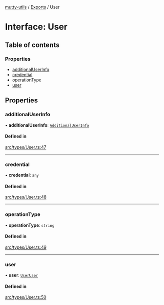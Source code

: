 [mutty-utils](../README.md) / [Exports](../modules.md) / User

# Interface: User

## Table of contents

### Properties

- [additionalUserInfo](User.md#additionaluserinfo)
- [credential](User.md#credential)
- [operationType](User.md#operationtype)
- [user](User.md#user)

## Properties

### additionalUserInfo

• **additionalUserInfo**: [`AdditionalUserInfo`](AdditionalUserInfo.md)

#### Defined in

[src/types/User.ts:47](https://github.com/jonlaing/mutty-utils/blob/3aaf626/src/types/User.ts#L47)

___

### credential

• **credential**: `any`

#### Defined in

[src/types/User.ts:48](https://github.com/jonlaing/mutty-utils/blob/3aaf626/src/types/User.ts#L48)

___

### operationType

• **operationType**: `string`

#### Defined in

[src/types/User.ts:49](https://github.com/jonlaing/mutty-utils/blob/3aaf626/src/types/User.ts#L49)

___

### user

• **user**: [`UserUser`](UserUser.md)

#### Defined in

[src/types/User.ts:50](https://github.com/jonlaing/mutty-utils/blob/3aaf626/src/types/User.ts#L50)

